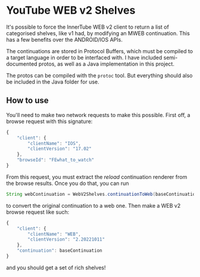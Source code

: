 # YouTube WEB v2 Shelves

It's possible to force the InnerTube WEB v2 client to return a list of categorised shelves, like v1 had, by modifying an MWEB continuation. This has a few benefits over the ANDROID/IOS APIs.

The continuations are stored in Protocol Buffers, which must be compiled to a target language in order to be interfaced with. I have included semi-documented protos, as well as a Java implementation in this project.

The protos can be compiled with the `protoc` tool. But everything should also be included in the Java folder for use.

## How to use

You'll need to make two network requests to make this possible. First off, a browse request with this signature:

```js
{
    "client": {
        "clientName": "IOS",
        "clientVersion": "17.02"
    },
    "browseId": "FEwhat_to_watch"
}
```

From this request, you must extract the *reload* continuation renderer from the browse results. Once you do that, you can run

```java
String webContinuation = WebV2Shelves.continuationToWeb(baseContinuation);
```

to convert the original continuation to a web one. Then make a WEB v2 browse request like such:

```js
{
    "client": {
        "clientName": "WEB",
        "clientVersion": "2.20221011"
    },
    "continuation": baseContinuation
}
```

and you should get a set of rich shelves!